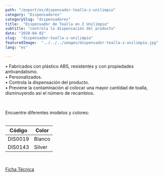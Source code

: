 ```yaml
---
path: "/export/es/dispensador-toalla-z-unilimpio"
category: "Dispensadores"
categorySlug: "dispensadores"
title:  "Dispensador de Toalla en Z Unilimpio"
subtitle: "controla la dispensación del producto"
date: "2020-04-02"
slug:  "dispensador-toalla-z-unilimpio"
featuredImage:  "../../../images/dispensador-toalla-z-unilimpio.jpg"
lang: "es"

---
```

• Fabricados con plástico ABS, resistentes y con propiedades antivandalismo.<br/>
• Personalizados.<br/>
• Controla la dispensación del producto.<br/>
• Previene la contaminación al colocar una mayor cantidad de toalla, disminuyendo así el número de recambios.<br/>

<br/>

Encuentre diferentes modelos y colores:
<br><br>
<table class="min-w-full md:min-w-0 divide-y-0 divide-gray-200">
          <thead class=" bg-white">
            <tr>
              <th scope="col" class="px-2 py-2 text-center text-xs font-medium text-white bg-primary-default  tracking-wider">
                Código
              </th>
              <th scope="col" class="px-2 py-2 text-center text-xs font-medium text-white bg-primary-lighter  tracking-wider">
                Color
              </th>
            </tr>
          </thead>
          <tbody>
            <tr class="bg-gray-100">
              <td class="px-2 py-2 whitespace-nowrap text-xs text-gray-700 text-center">
              DIS0019
              </td>
              <td class="px-2 py-2 whitespace-nowrap text-xs text-gray-700 text-center">
               Blanco
              </td>
            </tr>
            <tr class="bg-gray-300">
              <td class="px-2 py-2 whitespace-nowrap text-xs text-gray-700 text-center">
              DIS0143
              </td>
              <td class="px-2 py-2 whitespace-nowrap text-xs text-gray-700 text-center">
              Silver
              </td>
            </tr>
          </tbody>
        </table><br/>


 <a href="../../../files/FT-exportacion-dispensador-toalla-z.pdf" target="_blank" rel="noopener">Ficha Técnica</a>
